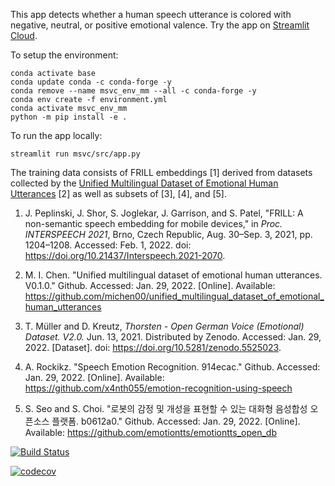 This app detects whether a human speech utterance is colored with negative, neutral, or positive emotional valence. Try the app on [Streamlit Cloud](https://bit.ly/MSVC_app).

To setup the environment:

    conda activate base
    conda update conda -c conda-forge -y
    conda remove --name msvc_env_mm --all -c conda-forge -y
    conda env create -f environment.yml
    conda activate msvc_env_mm
    python -m pip install -e .

To run the app locally:

    streamlit run msvc/src/app.py

The training data consists of FRILL embeddings [1] derived from datasets collected by the [Unified Multilingual Dataset of Emotional Human Utterances](https://github.com/michen00/unified_multilingual_dataset_of_emotional_human_utterances) [2] as well as subsets of [3], [4], and [5].

1. J. Peplinski, J. Shor, S. Joglekar, J. Garrison, and S. Patel, "FRILL: A non-semantic speech embedding for mobile devices," in *Proc. INTERSPEECH 2021*, Brno, Czech Republic, Aug. 30–Sep. 3, 2021, pp. 1204–1208. Accessed: Feb. 1, 2022. doi: https://doi.org/10.21437/Interspeech.2021-2070.

1. M. I. Chen. "Unified multilingual dataset of emotional human utterances. V0.1.0." Github. Accessed: Jan. 29, 2022. [Online]. Available: https://github.com/michen00/unified_multilingual_dataset_of_emotional_human_utterances

1. T. Müller and D. Kreutz, *Thorsten - Open German Voice (Emotional) Dataset. V2.0.* Jun. 13, 2021. Distributed by Zenodo. Accessed: Jan. 29, 2022. [Dataset]. doi: https://doi.org/10.5281/zenodo.5525023.

1. A. Rockikz. "Speech Emotion Recognition. 914ecac." Github. Accessed: Jan. 29, 2022. [Online]. Available: https://github.com/x4nth055/emotion-recognition-using-speech

1. S. Seo and S. Choi. "로봇의 감정 및 개성을 표현할 수 있는 대화형 음성합성 오픈소스 플랫폼. b0612a0." Github. Accessed: Jan. 29, 2022. [Online]. Available: https://github.com/emotiontts/emotiontts_open_db

[![Build Status](https://app.travis-ci.com/michen00/MSVC.svg?branch=main)](https://app.travis-ci.com/michen00/MSVC)

[![codecov](https://codecov.io/gh/michen00/MSVC/branch/main/graph/badge.svg?token=QHNSF30QZ7)](https://codecov.io/gh/michen00/MSVC)
